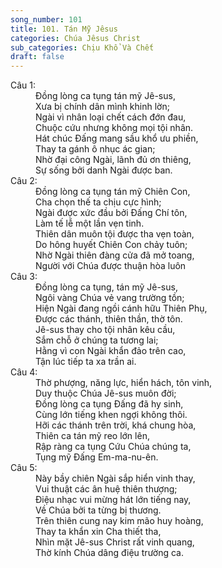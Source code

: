 ```yaml
---
song_number: 101
title: 101. Tán Mỹ Jêsus
categories: Chúa Jêsus Christ
sub_categories: Chịu Khổ Và Chết
draft: false
---
```

<dl><dt>Câu 1:</dt><dd data-verse="1"> Đồng lòng ca tụng tán mỹ Jê-sus, <br/>Xưa bị chính dân mình khinh lờn; <br/>Ngài vì nhân loại chết cách đớn đau, <br/>Chuộc cứu nhưng không mọi tội nhân. <br/>Hát chúc Đấng mang sầu khổ ưu phiền, <br/>Thay ta gánh ô nhục ác gian; <br/>Nhờ đại công Ngài, lãnh đủ ơn thiêng, <br/>Sự sống bởi danh Ngài được ban. </dd><dt>Câu 2:</dt><dd data-verse="2"> Đồng lòng ca tụng tán mỹ Chiên Con, <br/>Cha chọn thế ta chịu cực hình; <br/>Ngài được xức đầu bởi Đấng Chí tôn, <br/>Làm tế lễ một lần vẹn tinh. <br/>Thiên dân muôn tội được tha vẹn toàn, <br/>Do hông huyết Chiên Con chảy tuôn; <br/>Nhờ Ngài thiên đàng cửa đã mở toang, <br/>Người với Chúa được thuận hòa luôn </dd><dt>Câu 3:</dt><dd data-verse="3"> Đồng lòng ca tụng, tán mỹ Jê-sus, <br/>Ngôi vàng Chúa vẻ vang trường tồn; <br/>Hiện Ngài đang ngồi cánh hữu Thiên Phụ, <br/>Được các thánh, thiên thần, thờ tôn. <br/>Jê-sus thay cho tội nhân kêu cầu, <br/>Sắm chỗ ở chúng ta tương lai; <br/>Hằng vì con Ngài khẩn đảo trên cao, <br/>Tận lúc tiếp ta xa trần ai. </dd><dt>Câu 4:</dt><dd data-verse="4">Thờ phượng, năng lực, hiển hách, tôn vinh, <br/>Duy thuộc Chúa Jê-sus muôn đời; <br/>Đồng lòng ca tụng Đấng đã hy sinh, <br/>Cùng lớn tiếng khen ngợi không thôi. <br/>Hỡi các thánh trên trời, khá chung hòa, <br/>Thiên ca tán mỹ reo lớn lên, <br/>Rập ràng ca tụng Cứu Chúa chúng ta, <br/>Tụng mỹ Đấng Em-ma-nu-ên. </dd><dt>Câu 5:</dt><dd data-verse="5">Này bầy chiên Ngài sắp hiển vinh thay, <br/>Vui thuật các ân huệ thiên thượng; <br/>Điệu nhạc vui mừng hát lớn tiếng nay, <br/>Về Chúa bởi ta từng bị thương. <br/>Trên thiên cung nay kim mão huy hoàng, <br/>Thay ta khẩn xin Cha thiết tha, <br/>Nhìn mặt Jê-sus Christ rất vinh quang, <br/>Thờ kính Chúa dâng điệu trường ca. </dd></dl>
